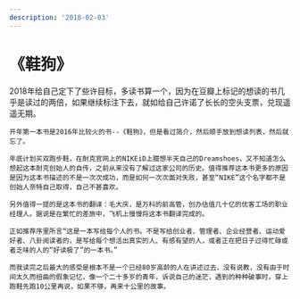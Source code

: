 ```yaml
---
description: '2018-02-03'
---
```


# 《鞋狗》

   2018年给自己定下了些许目标，多读书算一个，因为在豆瓣上标记的想读的书几乎是读过的两倍，如果继续标注下去，就如给自己许诺了长长的空头支票，兑现遥遥无期。

    开年第一本书是2016年比较火的书--《鞋狗》，但是看过简介，然后顺手放到想读列表，然后就忘了。

    年底计划买双跑步鞋，在耐克官网上的NIKEiD上臆想半天自己的Dreamshoes，又不知道怎么想起这本耐克创始人的自传，之前从来没有了解过这家公司的历史。值得推荐这本书更多的原因是因为这本书描述的不是一次次成功，而是如何一次次面对失败，甚至“NIKE”这个名字都不是创始人奈特自己取得，自己不甚喜欢。

    另外值得一提的是这本书的翻译：毛大庆，是万科的前高管，创办估值几十亿的优客工场的职业经理人。据说是在繁忙的差旅中，飞机上慢慢将这本书翻译完成的。

    正如推荐序里所言“这是一本写给每个人的书。不是写给创业者、管理者、企业经营者、运动爱好者、八卦阅读者的，是写给每个想活出真实的人、有感有望的人，或者正在把日子过得忙碌或者乏味的人的“好读极了”的一本书。”

    而我读完之后最大的感受是根本不是一个已经80岁高龄的人在讲述过去，没有说教，没有由于时间太久而扭曲的假象记忆，像一个二十多岁的青年，诉说自己的迷茫，遇到的种种破事时，穿上跑鞋先跑10公里再说，如果不够，再来十公里的故事。

